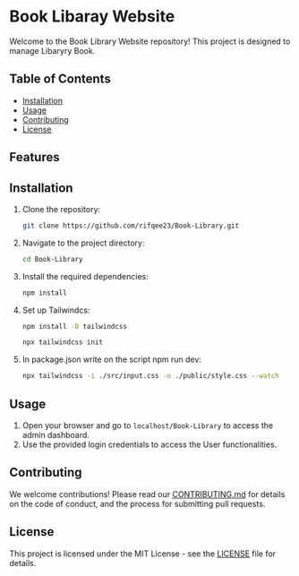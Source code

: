 # Book Libaray Website

Welcome to the Book Library Website repository! This project is designed to manage Libaryry Book.

## Table of Contents

- [Installation](#installation)
- [Usage](#usage)
- [Contributing](#contributing)
- [License](#license)

## Features



## Installation

1. Clone the repository:
    ```sh
    git clone https://github.com/rifqee23/Book-Library.git
    ```
2. Navigate to the project directory:
    ```sh
    cd Book-Library
    ```
3. Install the required dependencies:
    ```sh
    npm install
    ```
4. Set up Tailwindcs:
    
   ```sh
   npm install -D tailwindcss
   ```

   ```sh
   npx tailwindcss init
   ```

   
6. In package.json write on the script npm run dev:
    ```sh
    npx tailwindcss -i ./src/input.css -o ./public/style.css --watch
    ```

## Usage

1. Open your browser and go to `localhost/Book-Library` to access the admin dashboard.
2. Use the provided login credentials to access the User functionalities.



## Contributing

We welcome contributions! Please read our [CONTRIBUTING.md](CONTRIBUTING.md) for details on the code of conduct, and the process for submitting pull requests.

## License

This project is licensed under the MIT License - see the [LICENSE](LICENSE) file for details.
